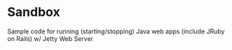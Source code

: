 
# Sandbox

Sample code for running (starting/stopping) Java web apps (include JRuby on Rails) w/ Jetty Web Server

